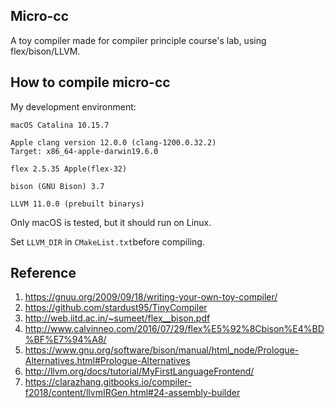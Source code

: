 ## Micro-cc

A toy compiler made for compiler principle course's lab, using flex/bison/LLVM.

## How to compile micro-cc
My development environment:
```
macOS Catalina 10.15.7

Apple clang version 12.0.0 (clang-1200.0.32.2)
Target: x86_64-apple-darwin19.6.0

flex 2.5.35 Apple(flex-32)

bison (GNU Bison) 3.7

LLVM 11.0.0 (prebuilt binarys)
```
Only macOS is tested, but it should run on Linux.

Set `LLVM_DIR` in `CMakeList.txt`before compiling.
## Reference

1. https://gnuu.org/2009/09/18/writing-your-own-toy-compiler/
2. https://github.com/stardust95/TinyCompiler
3. http://web.iitd.ac.in/~sumeet/flex__bison.pdf
4. http://www.calvinneo.com/2016/07/29/flex%E5%92%8Cbison%E4%BD%BF%E7%94%A8/
5. https://www.gnu.org/software/bison/manual/html_node/Prologue-Alternatives.html#Prologue-Alternatives
6. http://llvm.org/docs/tutorial/MyFirstLanguageFrontend/
7. https://clarazhang.gitbooks.io/compiler-f2018/content/llvmIRGen.html#24-assembly-builder

